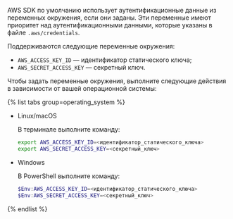 AWS SDK по умолчанию использует аутентификационные данные из переменных окружения, если они заданы. Эти переменные имеют приоритет над аутентификационными данными, которые указаны в файле `.aws/credentials`.

Поддерживаются следующие переменные окружения:

* `AWS_ACCESS_KEY_ID` — идентификатор статического ключа;
* `AWS_SECRET_ACCESS_KEY` — секретный ключ.

Чтобы задать переменные окружения, выполните следующие действия в зависимости от вашей операционной системы:

{% list tabs group=operating_system %}

- Linux/macOS

    В терминале выполните команду:

    ```bash
    export AWS_ACCESS_KEY_ID=<идентификатор_статического_ключа>
    export AWS_SECRET_ACCESS_KEY=<секретный_ключ>
    ```

- Windows

    В PowerShell выполните команду:

    ```powershell
    $Env:AWS_ACCESS_KEY_ID=<идентификатор_статического_ключа>
    $Env:AWS_SECRET_ACCESS_KEY=<секретный_ключ>
    ```

{% endlist %}